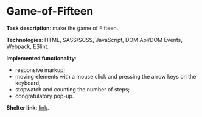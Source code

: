 # Game-of-Fifteen

**Task description**: make the game of Fifteen.

**Technologies**: HTML, SASS/SCSS, JavaScript, DOM Api/DOM Events, Webpack, ESlint.

**Implemented functionality**: 

- responsive markup;
- moving elements with a mouse click and pressing the arrow keys on the keyboard;
- stopwatch and counting the number of steps;
- congratulatory pop-up.

**Shelter link**: [link](https://maryiavarabyevaa.github.io/shelter/pages/main/index.html).
